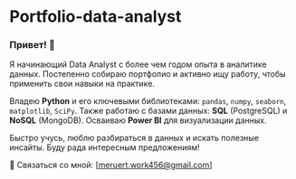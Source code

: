 # Portfolio-data-analyst

### Привет! 👋  

Я начинающий Data Analyst с более чем годом опыта в аналитике данных. Постепенно собираю портфолио и активно ищу работу, чтобы применить свои навыки на практике.  

Владею **Python** и его ключевыми библиотеками: `pandas`, `numpy`, `seaborn`, `matplotlib`, `SciPy`. Также работаю с базами данных: **SQL** (PostgreSQL) и **NoSQL** (MongoDB). Осваиваю **Power BI** для визуализации данных.  

Быстро учусь, люблю разбираться в данных и искать полезные инсайты. Буду рада интересным предложениям!  

📩 Связаться со мной: [meruert.work456@gmail.com]  
